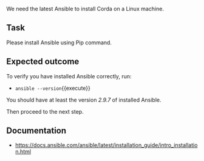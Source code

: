 We need the latest Ansible to install Corda on a Linux machine.

## Task

Please install Ansible using Pip command.

## Expected outcome

To verify you have installed Ansible correctly, run:

- `ansible --version`{{execute}}

You should have at least the version _2.9.7_ of installed Ansible.

Then proceed to the next step.

## Documentation

- <https://docs.ansible.com/ansible/latest/installation_guide/intro_installation.html>
